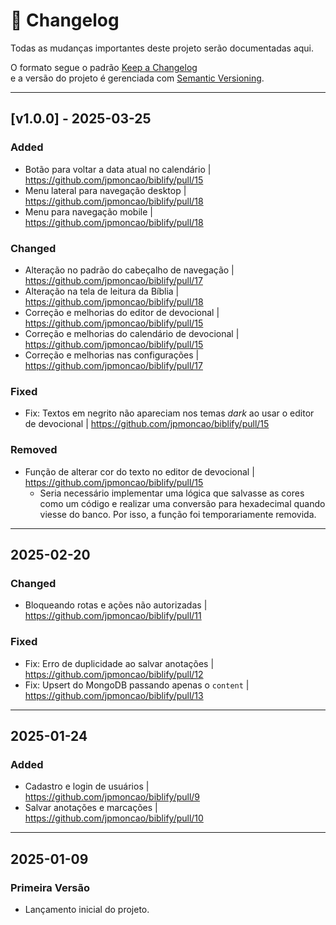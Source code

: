 # 📜 Changelog

Todas as mudanças importantes deste projeto serão documentadas aqui.

O formato segue o padrão [Keep a Changelog](https://keepachangelog.com/pt-BR/1.0.0/)  
e a versão do projeto é gerenciada com [Semantic Versioning](https://semver.org/lang/pt-BR/).

---
## [v1.0.0] - 2025-03-25
### Added
- Botão para voltar a data atual no calendário | https://github.com/jpmoncao/biblify/pull/15
- Menu lateral para navegação desktop | https://github.com/jpmoncao/biblify/pull/18
- Menu para navegação mobile | https://github.com/jpmoncao/biblify/pull/18
### Changed
- Alteração no padrão do cabeçalho de navegação | https://github.com/jpmoncao/biblify/pull/17
- Alteração na tela de leitura da Bíblia | https://github.com/jpmoncao/biblify/pull/18
- Correção e melhorias do editor de devocional | https://github.com/jpmoncao/biblify/pull/15
- Correção e melhorias do calendário de devocional | https://github.com/jpmoncao/biblify/pull/15
- Correção e melhorias nas configurações | https://github.com/jpmoncao/biblify/pull/17
### Fixed
- Fix: Textos em negrito não apareciam nos temas _dark_ ao usar o editor de devocional | https://github.com/jpmoncao/biblify/pull/15
### Removed
- Função de alterar cor do texto no editor de devocional | https://github.com/jpmoncao/biblify/pull/15
  - Seria necessário implementar uma lógica que salvasse as cores como um código e realizar uma conversão para hexadecimal quando viesse do banco. Por isso, a função foi temporariamente removida.
---

##  2025-02-20
### Changed
- Bloqueando rotas e ações não autorizadas | https://github.com/jpmoncao/biblify/pull/11
### Fixed
- Fix: Erro de duplicidade ao salvar anotações | https://github.com/jpmoncao/biblify/pull/12
- Fix: Upsert do MongoDB passando apenas o `content` | https://github.com/jpmoncao/biblify/pull/13

---

##  2025-01-24
### Added
- Cadastro e login de usuários | https://github.com/jpmoncao/biblify/pull/9
- Salvar anotações e marcações | https://github.com/jpmoncao/biblify/pull/10
  
---

##  2025-01-09
### Primeira Versão
- Lançamento inicial do projeto.
